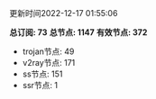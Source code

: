 更新时间2022-12-17 01:55:06

**总订阅: 73**
**总节点: 1147**
**有效节点: 372**
- trojan节点: 49
- v2ray节点: 171
- ss节点: 151
- ssr节点: 1
